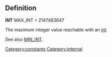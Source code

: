 Definition
----------

**INT** MAX\_INT = 2147483647

The maximum integer value reachable with an [int](int "wikilink").

See also [MIN\_INT](MIN_INT "wikilink").

<Category:constants> <Category:internal>
